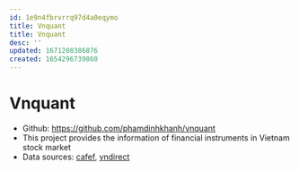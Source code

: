 ```yaml
---
id: 1e9n4fbrvrrq97d4a0eqymo
title: Vnquant
title: Vnquant
desc: ''
updated: 1671208386876
created: 1654296739860
---
```

# Vnquant

- Github: https://github.com/phamdinhkhanh/vnquant
- This project provides the information of financial instruments in Vietnam stock market
- Data sources: [cafef](https://s.cafef.vn/du-lieu.chn), [vndirect](https://dstock.vndirect.com.vn/)
